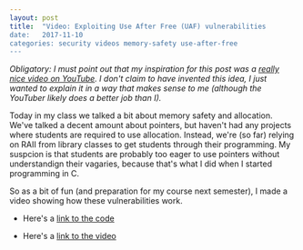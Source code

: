 ```yaml
---
layout: post
title:  "Video: Exploiting Use After Free (UAF) vulnerabilities
date:   2017-11-10
categories: security videos memory-safety use-after-free
---
```


*Obligatory: I must point out that my inspiration for this post was a
[really nice video on
YouTube](https://www.youtube.com/watch?v=ZHghwsTRyzQ). I don't claim
to have invented this idea, I just wanted to explain it in a way that
makes sense to me (although the YouTuber likely does a better job than
I).*

Today in my class we talked a bit about memory safety and
allocation. We've talked a decent amount about pointers, but haven't
had any projects where students are required to use
allocation. Instead, we're (so far) relying on RAII from library
classes to get students through their programming. My suspcion is that
students are probably too eager to use pointers without understandign
their vagaries, because that's what I did when I started programming
in C.

So as a bit of fun (and preparation for my course next semester), I
made a video showing how these vulnerabilities work. 

- Here's a [link to the code](https://github.com/kmicinski/cmsc245examples/blob/master/c%2B%2B/uaf.cc)

- Here's a [link to the video](https://hc.hosted.panopto.com/Panopto/Pages/Viewer.aspx?id=6a2b42fb-4e24-4837-8220-97935db6a53b)

